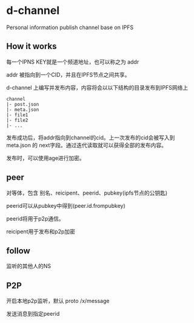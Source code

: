 # d-channel

Personal information publish channel base on IPFS

## How it works

每一个IPNS KEY就是一个频道地址，也可以称之为 addr

addr 被指向到一个CID，并且在IPFS节点之间共享。

d-channel 上编写并发布内容，内容将会以以下结构的目录发布到IPFS网络上

```
channel
|- post.json
|- meta.json
|- file1
|- file2
|- ...
```

发布成功后，将addr指向到channel的cid。上一次发布的cid会被写入到 meta.json 的 next字段。通过迭代读取就可以获得全部的发布内容。

发布时，可以使用age进行加密。

## peer

对等体，包含 别名、reicipent、peerid、pubkey(ipfs节点的公钥匙)

peerid可以从pubkey中得到(peer.id.frompubkey)

peerid将用于p2p通信。

reicipent用于发布和p2p加密

## follow

监听的其他人的NS

## P2P

开启本地p2p监听，默认 proto /x/message

发送消息到指定peerid
